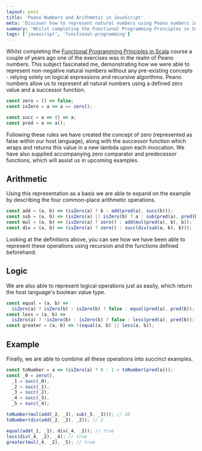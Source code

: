 ```yaml
---
layout: post
title: 'Peano Numbers and Arithmetic in JavaScript'
meta: 'Discover how to represent natural numbers using Peano numbers in JavaScript through functional programming techniques and recursive arithmetic operations.'
summary: 'Whilst completing the Functional Programming Principles in Scala course a couple of years ago one of the exercises was in the realm of Peano numbers. This subject fascinated me, demonstrating how we were able to represent non-negative natural numbers without any pre-existing concepts - relying solely on logical expressions and recursive algorithms.'
tags: ['javascript', 'functional-programming']
---
```


Whilst completing the [Functional Programming Principles in Scala](https://www.coursera.org/course/progfun) course a couple of years ago one of the exercises was in the realm of Peano numbers.
This subject fascinated me, demonstrating how we were able to represent non-negative natural numbers without any pre-existing concepts - relying solely on logical expressions and recursive algorithms.
Peano numbers allow us to represent all natural numbers using a defined zero value and a successor function.

```js
const zero = () => false;
const isZero = a => a == zero();

const succ = a => () => a;
const pred = a => a();
```

Following these rules we have created the concept of zero (represented as false within our host language), along with the successor function which wraps and returns this value in a new lambda upon each invocation.
We have also supplied accompanying zero comparator and predecessor functions, which will assist us in upcoming examples.

## Arithmetic

Using this representation as a basis we are able to expand on the example by describing the four common-place arithmetic operations.

```js
const add = (a, b) => (isZero(a) ? b : add(pred(a), succ(b)));
const sub = (a, b) => (isZero(a) || isZero(b) ? a : sub(pred(a), pred(b)));
const mul = (a, b) => (isZero(a) ? zero() : add(mul(pred(a), b), b));
const div = (a, b) => (isZero(a) ? zero() : succ(div(sub(a, b), b)));
```

Looking at the definitions above, you can see how we have been able to represent these operations using recursion and the functions defined beforehand.

## Logic

We are also able to represent logical operations just as easily, which return the host language's boolean value type.

```js
const equal = (a, b) =>
  isZero(a) ? isZero(b) : isZero(b) ? false : equal(pred(a), pred(b));
const less = (a, b) =>
  isZero(a) ? !isZero(b) : isZero(b) ? false : less(pred(a), pred(b));
const greater = (a, b) => !(equal(a, b) || less(a, b));
```

## Example

Finally, we are able to combine all these operations into succinct examples.

```js
const toNumber = a => (isZero(a) ? 0 : 1 + toNumber(pred(a)));
const _0 = zero(),
  _1 = succ(_0),
  _2 = succ(_1),
  _3 = succ(_2),
  _4 = succ(_3),
  _5 = succ(_4);

toNumber(mul(add(_2, _3), sub(_5, _3))); // 10
toNumber(div(add(_2, _2), _2)); // 2

equal(add(_1, _1), div(_4, _2)); // true
less(div(_4, _2), _4); // true
greater(mul(_4, _2), _5); // true
```
